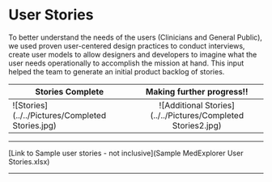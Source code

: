 # User Stories

To better understand the needs of the users (Clinicians and General Public), we used proven user-centered design practices to conduct interviews, create user models to allow designers and developers to imagine what the user needs operationally to accomplish the mission at hand. This input helped the team to generate an initial product backlog of stories.


| Stories Complete | Making further progress!! |
| ------------- |:-----------:|
| ![Stories](../../Pictures/Completed Stories.jpg) | ![Additional Stories](../../Pictures/Completed Stories2.jpg) | 

***
[Link to Sample user stories - not inclusive](Sample MedExplorer User Stories.xlsx)
***

